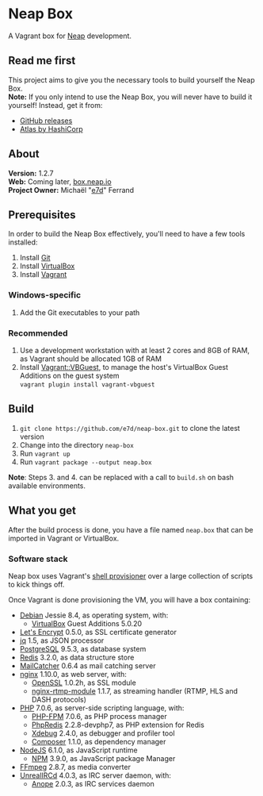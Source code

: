 # Neap Box

A Vagrant box for [Neap](https://github.com/e7d/neap) development.

## Read me first

This project aims to give you the necessary tools to build yourself the Neap Box.  
**Note:** If you only intend to use the Neap Box, you will never have to build it yourself! Instead, get it from:
* [GitHub releases](./releases)
* [Atlas by HashiCorp](https://atlas.hashicorp.com/e7d/boxes/neap-box)

## About

**Version:** 1.2.7  
**Web:** Coming later, [box.neap.io](http://box.neap.io)  
**Project Owner:** Michaël "[e7d](https://github.com/e7d)" Ferrand

## Prerequisites

In order to build the Neap Box effectively, you'll need to have a few tools installed:

1. Install [Git](https://git-scm.com)
1. Install [VirtualBox](http://virtualbox.org)
1. Install [Vagrant](http://vagrantup.com)

### Windows-specific ###

1. Add the Git executables to your path

### Recommended

1. Use a development workstation with at least 2 cores and 8GB of RAM, as Vagrant should be allocated 1GB of RAM
1. Install [Vagrant::VBGuest](https://github.com/dotless-de/vagrant-vbguest), to manage the host's VirtualBox Guest Additions on the guest system  
`vagrant plugin install vagrant-vbguest`

## Build ##

1. `git clone https://github.com/e7d/neap-box.git` to clone the latest version
2. Change into the directory `neap-box`
3. Run `vagrant up`
4. Run `vagrant package --output neap.box`

**Note**: Steps 3. and 4. can be replaced with a call to `build.sh` on bash available environments.

## What you get ##

After the build process is done, you have a file named `neap.box` that can be imported in Vagrant or VirtualBox.

### Software stack ###

Neap box uses Vagrant's [shell provisioner](https://docs.vagrantup.com/v2/provisioning/shell.html) over a large collection of scripts to kick things off.

Once Vagrant is done provisioning the VM, you will have a box containing:

* [Debian](https://www.debian.org/) Jessie 8.4, as operating system, with:
    * [VirtualBox](https://www.virtualbox.org/) Guest Additions 5.0.20
* [Let's Encrypt](https://letsencrypt.org/) 0.5.0, as SSL certificate generator
* [jq](https://stedolan.github.io/jq/) 1.5, as JSON processor
* [PostgreSQL](http://www.postgresql.org/) 9.5.3, as database system
* [Redis](http://redis.io/) 3.2.0, as data structure store
* [MailCatcher](http://mailcatcher.me/) 0.6.4 as mail catching server
* [nginx](http://nginx.org/) 1.10.0, as web server, with:
    * [OpenSSL](https://www.openssl.org/) 1.0.2h, as SSL module
    * [nginx-rtmp-module](https://github.com/arut/nginx-rtmp-module) 1.1.7, as streaming handler (RTMP, HLS and DASH protocols)
* [PHP](http://php.net/) 7.0.6, as server-side scripting language, with:
    * [PHP-FPM](http://php-fpm.org/) 7.0.6, as PHP process manager
    * [PhpRedis](https://github.com/phpredis/phpredis) 2.2.8-devphp7, as PHP extension for Redis
    * [Xdebug](http://xdebug.org/) 2.4.0, as debugger and profiler tool
    * [Composer](https://getcomposer.org/) 1.1.0, as dependency manager
* [NodeJS](https://nodejs.org/) 6.1.0, as JavaScript runtime
    * [NPM](https://www.npmjs.com/) 3.9.0, as JavaScript package Manager
* [FFmpeg](https://www.ffmpeg.org/) 2.8.7, as media converter
* [UnrealIRCd](https://www.unrealircd.org/) 4.0.3, as IRC server daemon, with:
    * [Anope](https://www.anope.org/) 2.0.3, as IRC services daemon
